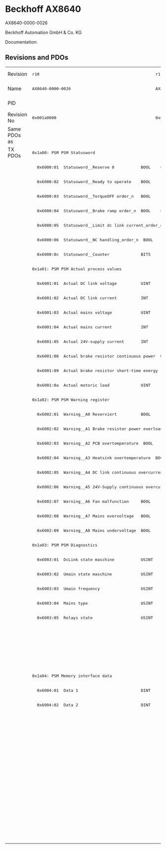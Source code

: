 # Beckhoff AX8640

AX8640-0000-0026

Beckhoff Automation GmbH & Co. KG

Documentation: <a href=""></a>

## Revisions and PDOs
<table>
<tr >
<td class="first">Revision</td>
<td ><pre>r10</pre></td>
<td ><pre>r11</pre></td>
<td ><pre>r13</pre></td>
</tr>
<tr >
<td class="first">Name</td>
<td ><pre>AX8640-0000-0026</pre></td>
<td ><pre>AX8640-0000-0027</pre></td>
<td ><pre>AX8640-0000-0029</pre></td>
</tr>
<tr >
<td class="first">PID</td>
<td  colspan=3 align="center"><pre>0x21c06012</pre></td>
</tr>
<tr >
<td class="first">Revision No</td>
<td ><pre>0x001a0000</pre></td>
<td ><pre>0x001b0000</pre></td>
<td ><pre>0x001d0000</pre></td>
</tr>
<tr >
<td class="first">Same PDOs as</td>
<td  colspan=2 align="center"></td>
<td ><pre><a href="AX8620">AX8620 r13</a></pre></td>
</tr>
<tr class="txpdo pdosection">
<td class="first" rowspan=48 valign=top>TX PDOs</td>
<td colspan=2 align="left"><pre>0x1a00: PSM PSM Statusword</pre></td>
<td><pre>0x1a00: PSM Controlword for axis</pre></td>
<td></td>
</tr>
<tr class="txpdo">
<td class="first"><pre>  0x6000:01  Statusword__Reserve 0           BOOL</pre></td>
<td ><pre>  0x6000:01  Statusword__Non-regenerative brake order_n  BOOL</pre></td>
<td ><pre>  0x6000:01  Controlword for axis__Non-generative brake order_n  BOOL</pre></td>
</tr>
<tr class="txpdo">
<td class="first" colspan=2 align="left"><pre>  0x6000:02  Statusword__Ready to operate    BOOL</pre></td>
<td ><pre>  0x6000:02  Controlword for axis__Ready to operate  BOOL</pre></td>
</tr>
<tr class="txpdo">
<td class="first" colspan=2 align="left"><pre>  0x6000:03  Statusword__TorqueOFF order_n   BOOL</pre></td>
<td ><pre>  0x6000:03  Controlword for axis__TorqueOFF order_n  BOOL</pre></td>
</tr>
<tr class="txpdo">
<td class="first"><pre>  0x6000:04  Statusword__Brake ramp order_n  BOOL</pre></td>
<td ><pre>  0x6000:04  Statusword__Regenerative brake order_n  BOOL</pre></td>
<td ><pre>  0x6000:04  Controlword for axis__Generative brake order_n  BOOL</pre></td>
</tr>
<tr class="txpdo">
<td class="first" colspan=2 align="left"><pre>  0x6000:05  Statusword__Limit dc link current_order_n  BOOL</pre></td>
<td ><pre>  0x6000:05  Controlword for axis__Limit dc link current_order_n  BOOL</pre></td>
</tr>
<tr class="txpdo">
<td class="first" colspan=2 align="left"><pre>  0x6000:06  Statusword__NC handling_order_n  BOOL</pre></td>
<td ><pre>  0x6000:06  Controlword for axis__NC handling_order_n  BOOL</pre></td>
</tr>
<tr class="txpdo">
<td class="first" colspan=2 align="left"><pre>  0x6000:0c  Statusword__Counter             BIT5</pre></td>
<td ><pre>  0x6000:0c  Controlword for axis__Counter   BIT5</pre></td>
</tr>
<tr class="txpdo pdosection">
<td class="first" colspan=2 align="left"><pre>0x1a01: PSM PSM Actual process values</pre></td>
<td ><pre>0x1a01: PSM Actual process values</pre></td>
</tr>
<tr class="txpdo">
<td class="first" colspan=3 align="left"><pre>  0x6001:01  Actual DC link voltage          UINT</pre></td>
</tr>
<tr class="txpdo">
<td class="first"><pre>  0x6001:02  Actual DC link current          INT</pre></td>
<td  colspan=2 align="left"></td>
</tr>
<tr class="txpdo">
<td class="first" colspan=3 align="left"><pre>  0x6001:03  Actual mains voltage            UINT</pre></td>
</tr>
<tr class="txpdo">
<td class="first" colspan=3 align="left"><pre>  0x6001:04  Actual mains current            INT</pre></td>
</tr>
<tr class="txpdo">
<td class="first" colspan=3 align="left"><pre>  0x6001:05  Actual 24V-supply current       INT</pre></td>
</tr>
<tr class="txpdo">
<td class="first" colspan=3 align="left"><pre>  0x6001:08  Actual brake resistor continuous power  UINT</pre></td>
</tr>
<tr class="txpdo">
<td class="first" colspan=3 align="left"><pre>  0x6001:09  Actual brake resistor short-time energy  UINT</pre></td>
</tr>
<tr class="txpdo">
<td class="first" colspan=3 align="left"><pre>  0x6001:0a  Actual motoric load             UINT</pre></td>
</tr>
<tr class="txpdo pdosection">
<td class="first" colspan=2 align="left"><pre>0x1a02: PSM PSM Warning register</pre></td>
<td ><pre>0x1a02: PSM Warning register</pre></td>
</tr>
<tr class="txpdo">
<td class="first" colspan=3 align="left"><pre>  0x6002:01  Warning__A0 Reserviert          BOOL</pre></td>
</tr>
<tr class="txpdo">
<td class="first" colspan=3 align="left"><pre>  0x6002:02  Warning__A1 Brake resistor power overload  BOOL</pre></td>
</tr>
<tr class="txpdo">
<td class="first" colspan=3 align="left"><pre>  0x6002:03  Warning__A2 PCB overtemperature  BOOL</pre></td>
</tr>
<tr class="txpdo">
<td class="first" colspan=3 align="left"><pre>  0x6002:04  Warning__A3 Heatsink overtemperature  BOOL</pre></td>
</tr>
<tr class="txpdo">
<td class="first" colspan=3 align="left"><pre>  0x6002:05  Warning__A4 DC link continuous overcurrent  BOOL</pre></td>
</tr>
<tr class="txpdo">
<td class="first" colspan=3 align="left"><pre>  0x6002:06  Warning__A5 24V-Supply continuous overcurrent  BOOL</pre></td>
</tr>
<tr class="txpdo">
<td class="first" colspan=3 align="left"><pre>  0x6002:07  Warning__A6 Fan malfunction     BOOL</pre></td>
</tr>
<tr class="txpdo">
<td class="first" colspan=3 align="left"><pre>  0x6002:08  Warning__A7 Mains overvoltage   BOOL</pre></td>
</tr>
<tr class="txpdo">
<td class="first" colspan=3 align="left"><pre>  0x6002:09  Warning__A8 Mains undervoltage  BOOL</pre></td>
</tr>
<tr class="txpdo pdosection">
<td class="first" colspan=2 align="left"><pre>0x1a03: PSM PSM Diagnostics</pre></td>
<td ><pre>0x1a03: PSM Diagnostics</pre></td>
</tr>
<tr class="txpdo">
<td class="first" colspan=2 align="left"><pre>  0x6003:01  DcLink state maschine           USINT</pre></td>
<td ></td>
</tr>
<tr class="txpdo">
<td class="first" colspan=2 align="left"><pre>  0x6003:02  Umain state maschine            USINT</pre></td>
<td ></td>
</tr>
<tr class="txpdo">
<td class="first" colspan=2 align="left"><pre>  0x6003:03  Umain frequency                 USINT</pre></td>
<td ></td>
</tr>
<tr class="txpdo">
<td class="first" colspan=2 align="left"><pre>  0x6003:04  Mains type                      USINT</pre></td>
<td ></td>
</tr>
<tr class="txpdo">
<td class="first" colspan=2 align="left"><pre>  0x6003:05  Relays state                    USINT</pre></td>
<td ></td>
</tr>
<tr class="txpdo">
<td class="first" colspan=2 align="left"></td>
<td ><pre>  0x6003:07  Error code                      UINT</pre></td>
</tr>
<tr class="txpdo">
<td class="first" colspan=2 align="left"></td>
<td ><pre>  0x6003:08  DcLink state machine            BIT4</pre></td>
</tr>
<tr class="txpdo">
<td class="first" colspan=2 align="left"></td>
<td ><pre>  0x6003:09  Umains state machine            BIT4</pre></td>
</tr>
<tr class="txpdo pdosection">
<td class="first" colspan=3 align="left"><pre>0x1a04: PSM Memory interface data</pre></td>
</tr>
<tr class="txpdo">
<td class="first" colspan=3 align="left"><pre>  0x6004:01  Data 1                          DINT</pre></td>
</tr>
<tr class="txpdo">
<td class="first" colspan=3 align="left"><pre>  0x6004:02  Data 2                          DINT</pre></td>
</tr>
<tr class="txpdo pdosection">
<td class="first" colspan=2 align="left"></td>
<td ><pre>0x1a05: PSM Statusword</pre></td>
</tr>
<tr class="txpdo">
<td class="first" colspan=2 align="left"></td>
<td ><pre>  0x6005:01  Statusword__Ready to operate    BOOL</pre></td>
</tr>
<tr class="txpdo">
<td class="first" colspan=2 align="left"></td>
<td ><pre>  0x6005:02  Statusword__Error               BOOL</pre></td>
</tr>
<tr class="txpdo">
<td class="first" colspan=2 align="left"></td>
<td ><pre>  0x6005:03  Statusword__Warning             BOOL</pre></td>
</tr>
<tr class="txpdo">
<td class="first" colspan=2 align="left"></td>
<td ><pre>  0x6005:04  Statusword__Relays closed       BOOL</pre></td>
</tr>
<tr class="txpdo">
<td class="first" colspan=2 align="left"></td>
<td ><pre>  0x6005:05  Statusword__Brake chopper active  BOOL</pre></td>
</tr>
<tr class="txpdo">
<td class="first" colspan=2 align="left"></td>
<td ><pre>  0x6005:06  Statusword__Fan active          BOOL</pre></td>
</tr>
<tr class="txpdo">
<td class="first" colspan=2 align="left"></td>
<td ><pre>  0x6005:07  Statusword__Reserve 6           BOOL</pre></td>
</tr>
<tr class="txpdo">
<td class="first" colspan=2 align="left"></td>
<td ><pre>  0x6005:08  Statusword__Reserve 7           BOOL</pre></td>
</tr>
</table>
